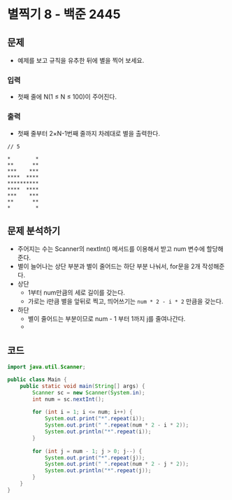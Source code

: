 # 별찍기 8 - 백준 2445
## 문제
- 예제를 보고 규칙을 유추한 뒤에 별을 찍어 보세요.
### 입력
- 첫째 줄에 N(1 ≤ N ≤ 100)이 주어진다.
### 출력
- 첫째 줄부터 2×N-1번째 줄까지 차례대로 별을 출력한다.

```
// 5

*        *
**      **
***    ***
****  ****
**********
****  ****
***    ***
**      **
*        *
```

## 문제 분석하기
- 주어지는 수는 Scanner의 nextInt() 메서드를 이용해서 받고 num 변수에 할당해준다.
- 별이 늘어나는 상단 부분과 별이 줄어드는 하단 부분 나눠서, for문을 2개 작성해준다.
- 상단
	- 1부터 num만큼의 세로 길이를 갖는다.
	- 가로는 i만큼 별을 앞뒤로 찍고, 띄어쓰기는 `num * 2 - i * 2` 만큼을 갖는다.
- 하단
	- 별이 줄어드는 부분이므로 num - 1 부터 1까지 j를 줄여나간다.
	-  
## 코드
```java
import java.util.Scanner;

public class Main {
    public static void main(String[] args) {
        Scanner sc = new Scanner(System.in);
        int num = sc.nextInt();
        
		for (int i = 1; i <= num; i++) {
			System.out.print("*".repeat(i));
			System.out.print(" ".repeat(num * 2 - i * 2));
			System.out.println("*".repeat(i));
		}
		
		for (int j = num - 1; j > 0; j--) {
			System.out.print("*".repeat(j));
			System.out.print(" ".repeat(num * 2 - j * 2));
			System.out.println("*".repeat(j));
		}
    }
}
```